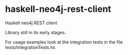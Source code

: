 haskell-neo4j-rest-client
=========================

Haskell neo4j REST client

Library still in its early stages.

For usage examples look at the integration tests in the file tests/IntegrationTests.hs
